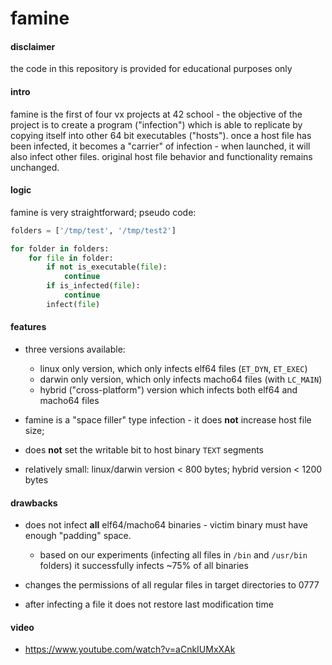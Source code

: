 # famine

#### disclaimer
the code in this repository is provided for educational purposes only


#### intro
famine is the first of four vx projects at 42 school - the objective of the project is to create a program ("infection") which is able to replicate by copying itself into other 64 bit executables ("hosts"). once a host file has been infected, it becomes a "carrier" of infection - when launched, it will also infect other files. original host file behavior and functionality remains unchanged.


#### logic
famine is very straightforward; pseudo code:

```python
folders = ['/tmp/test', '/tmp/test2']

for folder in folders:
    for file in folder:
        if not is_executable(file):
            continue
        if is_infected(file):
            continue
        infect(file)
```

#### features
- three versions available:
    - linux only version, which only infects elf64 files (`ET_DYN`, `ET_EXEC`)
    - darwin only version, which only infects macho64 files (with `LC_MAIN`)
    - hybrid ("cross-platform") version which infects both elf64 and macho64 files

- famine is a "space filler" type infection - it does **not** increase host file size;

- does **not** set the writable bit to host binary `TEXT` segments

- relatively small: linux/darwin version < 800 bytes; hybrid version < 1200 bytes


#### drawbacks
- does not infect **all** elf64/macho64 binaries - victim binary must have enough "padding" space.
    - based on our experiments (infecting all files in `/bin` and `/usr/bin` folders) it successfully infects ~75% of all binaries

- changes the permissions of all regular files in target directories to 0777

- after infecting a file it does not restore last modification time


#### video
- https://www.youtube.com/watch?v=aCnkIUMxXAk
